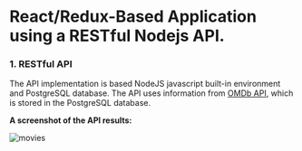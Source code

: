 # React/Redux-Based Application using a RESTful Nodejs API.

### 1. RESTful API
The API implementation is based NodeJS javascript built-in environment and PostgreSQL database. The API uses information from 
[OMDb API](http://www.omdbapi.com/), which is stored in the PostgreSQL database.

**A screenshot of the API results:**

![movies](https://c1.staticflickr.com/3/2835/12680465824_c959772b64_t.jpg)
